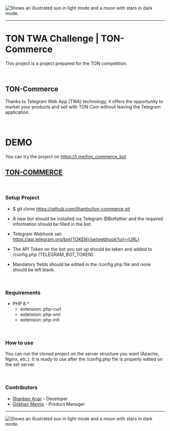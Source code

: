 <picture>
  <source media="(prefers-color-scheme: dark)" srcset="https://ton.org/icons/custom/ton_text_logo_dark.svg">
  <source media="(prefers-color-scheme: light)" srcset="https://ton.org/icons/custom/ton_text_logo_light.svg">
  <img alt="Shows an illustrated sun in light mode and a moon with stars in dark mode." src="https://ton.org/icons/custom/ton_text_logo_light.svg">
</picture>

---

# TON TWA Challenge | TON-Commerce

This project is a project prepared for the TON competition.

&nbsp;
## TON-Commerce

Thanks to Telegram Web App (TWA) technology, it offers the opportunity to market your products and sell with TON Coin without leaving the Telegram application.

&nbsp;

# DEMO
You can try the project on https://t.me/ton_commerce_bot

[TON-COMMERCE](https://t.me/ton_commerce_bot)
-

&nbsp;
### Setup Project

* $ git clone https://github.com/ilhanby/ton-commerce.git

* A new bot should be installed via Telegram @Botfather and the required information should be filled in the bot.

* Telegram Webhook set: https://api.telegram.org/bot{TOKEN}/setwebhook?url={URL}

* The API Token on the bot you set up should be taken and added to /config.php (TELEGRAM_BOT_TOKEN).

* Mandatory fields should be edited in the /config.php file and none should be left blank.


&nbsp;
###  Requirements

* PHP 8.*
  - extension: php-curl
  - extension: php-xml
  - extension: php-intl

&nbsp;
### How to use

You can run the cloned project on the server structure you want (Apache, Nginx, etc.). It is ready to use after the /config.php file is properly edited on the set server.

&nbsp;
### Contributors

- [İlhanbey Arıar](https://www.github.com/ilhanby) - Developer
- [Gökhan Memiş](https://www.linkedin.com/in/gokhanmms) - Product Manager

---

<picture>
  <source media="(prefers-color-scheme: dark)" srcset="https://ton.org/icons/custom/ton_text_logo_dark.svg">
  <source media="(prefers-color-scheme: light)" srcset="https://ton.org/icons/custom/ton_text_logo_light.svg">
  <img alt="Shows an illustrated sun in light mode and a moon with stars in dark mode." src="https://ton.org/icons/custom/ton_text_logo_light.svg">
</picture>
